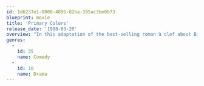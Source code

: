 ```yaml
---
id: 1d6237e1-0800-4895-82ba-395ac3be0b73
blueprint: movie
title: 'Primary Colors'
release_date: '1998-03-20'
overview: "In this adaptation of the best-selling roman à clef about Bill Clinton's 1992 run for the White House, the young and gifted Henry Burton is tapped to oversee the presidential campaign of Governor Jack Stanton. Burton is pulled into the politician's colorful world and looks on as Stanton -- who has a wandering eye that could be his downfall -- contends with his ambitious wife, Susan, and an outspoken adviser, Richard Jemmons."
genres:
  -
    id: 35
    name: Comedy
  -
    id: 18
    name: Drama
---
```

